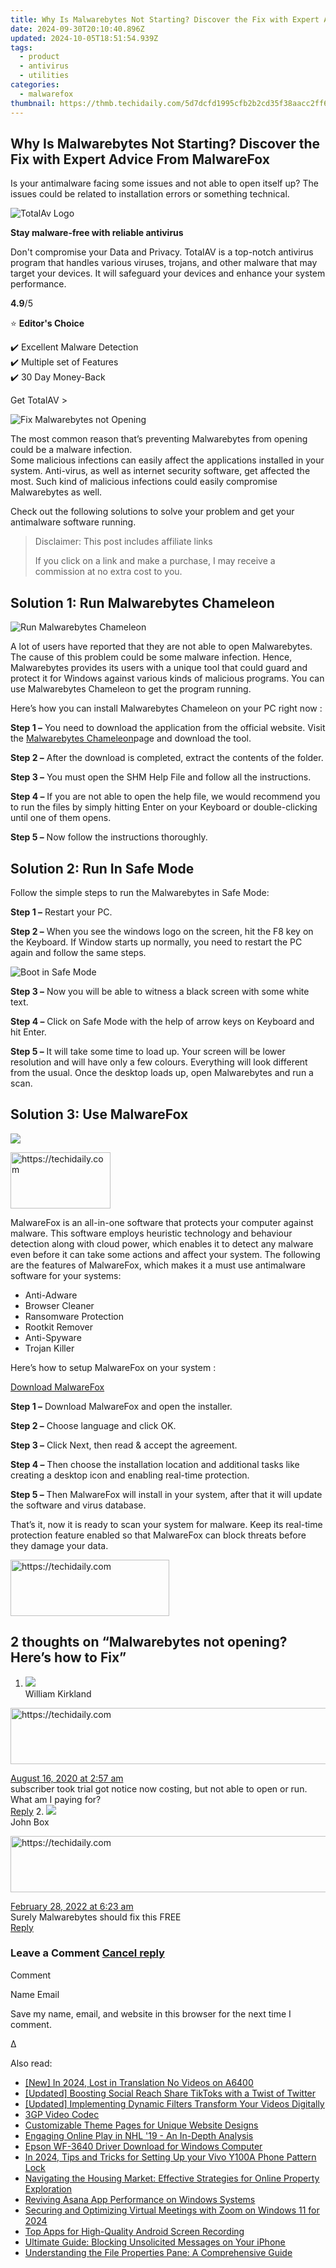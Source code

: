 ```yaml
---
title: Why Is Malwarebytes Not Starting? Discover the Fix with Expert Advice From MalwareFox
date: 2024-09-30T20:10:40.896Z
updated: 2024-10-05T18:51:54.939Z
tags:
  - product
  - antivirus
  - utilities
categories:
  - malwarefox
thumbnail: https://thmb.techidaily.com/5d7dcfd1995cfb2b2cd35f38aacc2ff6a59f7f19a16a6dde32033f2c286a09f2.jpg
---
```


## Why Is Malwarebytes Not Starting? Discover the Fix with Expert Advice From MalwareFox

Is your antimalware facing some issues and not able to open itself up? The issues could be related to installation errors or something technical.

![TotalAv Logo](https://www.malwarefox.com/wp-content/uploads/2024/02/totalav-svg.webp "totalav-svg")

**Stay malware-free with reliable antivirus**

Don't compromise your Data and Privacy. TotalAV is a top-notch antivirus program that handles various viruses, trojans, and other malware that may target your devices. It will safeguard your devices and enhance your system performance.

**4.9**/5

⭐ **Editor's Choice**

✔️ Excellent Malware Detection  
✔️ Multiple set of Features  
✔️ 30 Day Money-Back

[](https://tools.techidaily.com/malwarefox/products/) Get TotalAV > 

![Fix Malwarebytes not Opening](https://www.malwarefox.com/wp-content/uploads/2019/05/Fix-Malwarebytes-not-Opening.jpg)

The most common reason that’s preventing Malwarebytes from opening could be a malware infection.  
Some malicious infections can easily affect the applications installed in your system. Anti-virus, as well as internet security software, get affected the most. Such kind of malicious infections could easily compromise Malwarebytes as well.

Check out the following solutions to solve your problem and get your antimalware software running.

>  Disclaimer: This post includes affiliate links
>
>  If you click on a link and make a purchase, I may receive a commission at no extra cost to you.
>

## Solution 1: Run Malwarebytes Chameleon

![Run Malwarebytes Chameleon](https://www.malwarefox.com/wp-content/uploads/2019/05/Run-Malwarebytes-Chameleon.jpg)

A lot of users have reported that they are not able to open Malwarebytes. The cause of this problem could be some malware infection. Hence, Malwarebytes provides its users with a unique tool that could guard and protect it for Windows against various kinds of malicious programs. You can use Malwarebytes Chameleon to get the program running.

Here’s how you can install Malwarebytes Chameleon on your PC right now :

**Step 1 –** You need to download the application from the official website. Visit the [Malwarebytes Chameleon](https://www.malwarebytes.com/chameleon/)page and download the tool.

**Step 2 –** After the download is completed, extract the contents of the folder.

**Step 3 –** You must open the SHM Help File and follow all the instructions.

**Step 4 –** If you are not able to open the help file, we would recommend you to run the files by simply hitting Enter on your Keyboard or double-clicking until one of them opens.

**Step 5 –** Now follow the instructions thoroughly.

## Solution 2: Run In Safe Mode

Follow the simple steps to run the Malwarebytes in Safe Mode:

**Step 1 –** Restart your PC.

**Step 2 –** When you see the windows logo on the screen, hit the F8 key on the Keyboard. If Window starts up normally, you need to restart the PC again and follow the same steps.

![Boot in Safe Mode](https://www.malwarefox.com/wp-content/uploads/2019/05/Boot-in-Safe-Mode.jpg)

**Step 3 –** Now you will be able to witness a black screen with some white text.

**Step 4 –** Click on Safe Mode with the help of arrow keys on Keyboard and hit Enter.

**Step 5 –** It will take some time to load up. Your screen will be lower resolution and will have only a few colours. Everything will look different from the usual. Once the desktop loads up, open Malwarebytes and run a scan.

## Solution 3: Use MalwareFox

![](https://www.malwarefox.com/wp-content/uploads/2017/10/MalwareFox-1.jpg)

<!-- affiliate ads begin -->
<a href="https://aligracehair.sjv.io/c/5597632/2135396/19272" target="_top" id="2135396">
  <img src="//a.impactradius-go.com/display-ad/19272-2135396" border="0" alt="https://techidaily.com" width="160" height="90"/>
</a>
<img height="0" width="0" src="https://aligracehair.sjv.io/i/5597632/2135396/19272" style="position:absolute;visibility:hidden;" border="0" />
<!-- affiliate ads end -->

MalwareFox is an all-in-one software that protects your computer against malware. This software employs heuristic technology and behaviour detection along with cloud power, which enables it to detect any malware even before it can take some actions and affect your system. The following are the features of MalwareFox, which makes it a must use antimalware software for your systems:

* Anti-Adware
* Browser Cleaner
* Ransomware Protection
* Rootkit Remover
* Anti-Spyware
* Trojan Killer

Here’s how to setup MalwareFox on your system :

[Download MalwareFox](https://tools.techidaily.com/malwarefox/products/)

**Step 1 –** Download MalwareFox and open the installer.

**Step 2 –** Choose language and click OK.

**Step 3 –** Click Next, then read & accept the agreement.

**Step 4 –** Then choose the installation location and additional tasks like creating a desktop icon and enabling real-time protection.

**Step 5 –** Then MalwareFox will install in your system, after that it will update the software and virus database.

That’s it, now it is ready to scan your system for malware. Keep its real-time protection feature enabled so that MalwareFox can block threats before they damage your data.

<!-- affiliate ads begin -->
<a href="https://25home.pxf.io/c/5597632/2148641/16836" target="_top" id="2148641">
  <img src="//a.impactradius-go.com/display-ad/16836-2148641" border="0" alt="https://techidaily.com" width="254" height="90"/>
</a>
<img height="0" width="0" src="https://25home.pxf.io/i/5597632/2148641/16836" style="position:absolute;visibility:hidden;" border="0" />
<!-- affiliate ads end -->

## 2 thoughts on “Malwarebytes not opening? Here’s how to Fix”

1. ![](https://secure.gravatar.com/avatar/e69de0265317193fb7dc52aee10c147e?s=50&d=mm&r=g)  
William Kirkland  

<!-- affiliate ads begin -->
<a href="https://appsumo.8odi.net/c/5597632/2144310/7443" target="_top" id="2144310">
  <img src="//a.impactradius-go.com/display-ad/7443-2144310" border="0" alt="https://techidaily.com" width="728" height="90"/>
</a>
<img height="0" width="0" src="https://appsumo.8odi.net/i/5597632/2144310/7443" style="position:absolute;visibility:hidden;" border="0" />
<!-- affiliate ads end -->

[August 16, 2020 at 2:57 am](https://tools.techidaily.com/malwarefox/products/)  
subscriber took trial got notice now costing, but not able to open or run. What am I paying for?  
[Reply](https://tools.techidaily.com/malwarefox/products/)
2. ![](https://secure.gravatar.com/avatar/538eaea546971e2746005f3a29dcd12a?s=50&d=mm&r=g)  
John Box  

<!-- affiliate ads begin -->
<a href="https://appsumo.8odi.net/c/5597632/2151870/7443" target="_top" id="2151870">
  <img src="//a.impactradius-go.com/display-ad/7443-2151870" border="0" alt="https://techidaily.com" width="728" height="90"/>
</a>
<img height="0" width="0" src="https://appsumo.8odi.net/i/5597632/2151870/7443" style="position:absolute;visibility:hidden;" border="0" />
<!-- affiliate ads end -->

[February 28, 2022 at 6:23 am](https://tools.techidaily.com/malwarefox/products/)  
Surely Malwarebytes should fix this FREE  
[Reply](https://tools.techidaily.com/malwarefox/products/)

### Leave a Comment [Cancel reply](https://tools.techidaily.com/malwarefox/products/)

Comment

Name Email 

Save my name, email, and website in this browser for the next time I comment.

Δ

<ins class="adsbygoogle"
     style="display:block"
     data-ad-format="autorelaxed"
     data-ad-client="ca-pub-7571918770474297"
     data-ad-slot="1223367746"></ins>

<ins class="adsbygoogle"
     style="display:block"
     data-ad-client="ca-pub-7571918770474297"
     data-ad-slot="8358498916"
     data-ad-format="auto"
     data-full-width-responsive="true"></ins>

<span class="atpl-alsoreadstyle">Also read:</span>
<div><ul>
<li><a href="https://article-tips.techidaily.com/new-in-2024-lost-in-translation-no-videos-on-a6400/"><u>[New] In 2024, Lost in Translation No Videos on A6400</u></a></li>
<li><a href="https://twitter-clips.techidaily.com/updated-boosting-social-reach-share-tiktoks-with-a-twist-of-twitter/"><u>[Updated] Boosting Social Reach Share TikToks with a Twist of Twitter</u></a></li>
<li><a href="https://some-techniques.techidaily.com/updated-implementing-dynamic-filters-transform-your-videos-digitally/"><u>[Updated] Implementing Dynamic Filters Transform Your Videos Digitally</u></a></li>
<li><a href="https://fox-place.techidaily.com/3gp-video-codec/"><u>3GP Video Codec</u></a></li>
<li><a href="https://fox-place.techidaily.com/customizable-theme-pages-for-unique-website-designs/"><u>Customizable Theme Pages for Unique Website Designs</u></a></li>
<li><a href="https://buynow-marvelous.techidaily.com/engaging-online-play-in-nhl-19-an-in-depth-analysis/"><u>Engaging Online Play in NHL '19 - An In-Depth Analysis</u></a></li>
<li><a href="https://hardware-updates.techidaily.com/epson-wf-3640-driver-download-for-windows-computer/"><u>Epson WF-3640 Driver Download for Windows Computer</u></a></li>
<li><a href="https://android-unlock.techidaily.com/in-2024-tips-and-tricks-for-setting-up-your-vivo-y100a-phone-pattern-lock-by-drfone-android/"><u>In 2024, Tips and Tricks for Setting Up your Vivo Y100A Phone Pattern Lock</u></a></li>
<li><a href="https://fox-place.techidaily.com/navigating-the-housing-market-effective-strategies-for-online-property-exploration/"><u>Navigating the Housing Market: Effective Strategies for Online Property Exploration</u></a></li>
<li><a href="https://win11.techidaily.com/reviving-asana-app-performance-on-windows-systems/"><u>Reviving Asana App Performance on Windows Systems</u></a></li>
<li><a href="https://fox-access.techidaily.com/securing-and-optimizing-virtual-meetings-with-zoom-on-windows-11-for-2024/"><u>Securing and Optimizing Virtual Meetings with Zoom on Windows 11 for 2024</u></a></li>
<li><a href="https://fox-place.techidaily.com/top-apps-for-high-quality-android-screen-recording/"><u>Top Apps for High-Quality Android Screen Recording</u></a></li>
<li><a href="https://technical-tips.techidaily.com/ultimate-guide-blocking-unsolicited-messages-on-your-iphone/"><u>Ultimate Guide: Blocking Unsolicited Messages on Your iPhone</u></a></li>
<li><a href="https://fox-place.techidaily.com/understanding-the-file-properties-pane-a-comprehensive-guide/"><u>Understanding the File Properties Pane: A Comprehensive Guide</u></a></li>
</ul></div>

